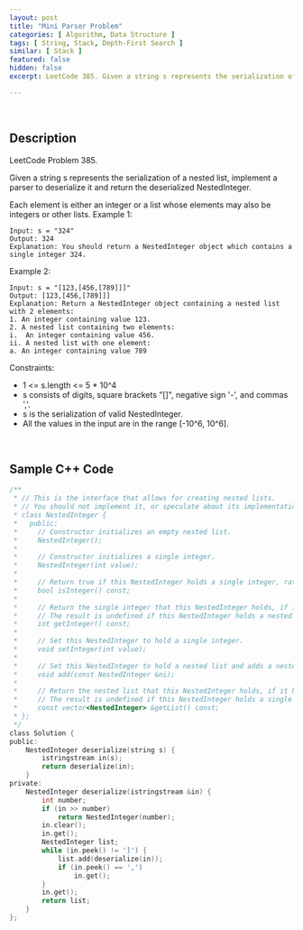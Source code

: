 ```yaml
---
layout: post
title: "Mini Parser Problem"
categories: [ Algorithm, Data Structure ]
tags: [ String, Stack, Depth-First Search ]
similar: [ Stack ]
featured: false
hidden: false
excerpt: LeetCode 385. Given a string s represents the serialization of a nested list, implement a parser to deserialize it and return the deserialized NestedInteger.

---
```


<br />

## Description

LeetCode Problem 385.

Given a string s represents the serialization of a nested list, implement a parser to deserialize it and return the deserialized NestedInteger.

Each element is either an integer or a list whose elements may also be integers or other lists.
Example 1:
```
Input: s = "324"
Output: 324
Explanation: You should return a NestedInteger object which contains a single integer 324.
```

Example 2:
```
Input: s = "[123,[456,[789]]]"
Output: [123,[456,[789]]]
Explanation: Return a NestedInteger object containing a nested list with 2 elements:
1. An integer containing value 123.
2. A nested list containing two elements:
i.  An integer containing value 456.
ii. A nested list with one element:
a. An integer containing value 789
```

Constraints:
* 1 <= s.length <= 5 * 10^4
* s consists of digits, square brackets "[]", negative sign '-', and commas ','.
* s is the serialization of valid NestedInteger.
* All the values in the input are in the range [-10^6, 10^6].

<br />

## Sample C++ Code


```c
/**
 * // This is the interface that allows for creating nested lists.
 * // You should not implement it, or speculate about its implementation
 * class NestedInteger {
 *   public:
 *     // Constructor initializes an empty nested list.
 *     NestedInteger();
 *
 *     // Constructor initializes a single integer.
 *     NestedInteger(int value);
 *
 *     // Return true if this NestedInteger holds a single integer, rather than a nested list.
 *     bool isInteger() const;
 *
 *     // Return the single integer that this NestedInteger holds, if it holds a single integer
 *     // The result is undefined if this NestedInteger holds a nested list
 *     int getInteger() const;
 *
 *     // Set this NestedInteger to hold a single integer.
 *     void setInteger(int value);
 *
 *     // Set this NestedInteger to hold a nested list and adds a nested integer to it.
 *     void add(const NestedInteger &ni);
 *
 *     // Return the nested list that this NestedInteger holds, if it holds a nested list
 *     // The result is undefined if this NestedInteger holds a single integer
 *     const vector<NestedInteger> &getList() const;
 * };
 */
class Solution {
public:
    NestedInteger deserialize(string s) {
        istringstream in(s);
        return deserialize(in);
    }
private:
    NestedInteger deserialize(istringstream &in) {
        int number;
        if (in >> number)
            return NestedInteger(number);
        in.clear();
        in.get();
        NestedInteger list;
        while (in.peek() != ']') {
            list.add(deserialize(in));
            if (in.peek() == ',')
                in.get();
        }
        in.get();
        return list;
    }
};
```


